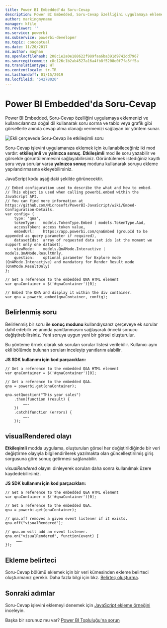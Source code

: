 ```yaml
---
title: Power BI Embedded'da Soru-Cevap
description: Power BI Embedded, Soru-Cevap özelliğini uygulamaya eklemenizi ve kullanıcılarınıza doğal dil kullanarak soru sorma olanağı vermenizi sağlayan bir yöntem sunar.
author: markingmyname
manager: kfile
ms.reviewer: ''
ms.service: powerbi
ms.subservice: powerbi-developer
ms.topic: conceptual
ms.date: 11/20/2017
ms.author: maghan
ms.openlocfilehash: 208c1e2a0e188622f989faa6ba391d9742dd7967
ms.sourcegitcommit: c8c126c1b2ab4527a16a4fb8f5208e0f7fa5ff5a
ms.translationtype: HT
ms.contentlocale: tr-TR
ms.lasthandoff: 01/15/2019
ms.locfileid: "54278020"
---
```

# <a name="qa-in-power-bi-embedded"></a>Power BI Embedded'da Soru-Cevap
Power BI Embedded, Soru-Cevap özelliğini uygulamaya eklemenizi ve kullanıcılarınıza doğal dil kullanarak soru sorma ve tablo veya grafik gibi görsellerle anında cevap alma olanağı vermenizi sağlayan bir yöntem sunar.

![Ekli çerçevede Soru-Cevap ile etkileşimli soru](media/qanda/embedded-qanda.gif)

Soru-Cevap işlevini uygulamanıza eklemek için kullanabileceğiniz iki mod vardır: **etkileşimli** ve **yalnızca sonuç**. **Etkileşimli** mod ile soru yazabilir ve görselde görüntülenmesini sağlayabilirsiniz. Görüntülemek istediğiniz kayıtlı soru veya sorular varsa **yalnızca sonuç** modunu kullanarak soruyu ekleme yapılandırmasına ekleyebilirsiniz.

JavaScript kodu aşağıdaki şekilde görünecektir.

```
// Embed configuration used to describe the what and how to embed.
// This object is used when calling powerbi.embed within the JavaScript API.
// You can find more information at https://github.com/Microsoft/PowerBI-JavaScript/wiki/Embed-Configuration-Details.
var config= {
    type: 'qna',
    tokenType:   models.TokenType.Embed | models.TokenType.Aad,
    accessToken: access token value,
    embedUrl:    https://app.powerbi.com/qnaEmbed (groupId to be appended as query parameter if required),
    datasetIds:  array of requested data set ids (at the moment we support only one dataset),
    viewMode:    models.QnAMode.Interactive | models.QnAMode.ResultOnly,
    question:    optional parameter for Explore mode (QnAMode.Interactive) and mandatory for Render Result mode (QnAMode.ResultOnly)
};

// Get a reference to the embedded QNA HTML element
var qnaContainer = $('#qnaContainer')[0];

// Embed the QNA and display it within the div container.
var qna = powerbi.embed(qnaContainer, config);
```

## <a name="set-question"></a>Belirlenmiş soru
Belirlenmiş bir soru ile **sonuç modunu** kullandıysanız çerçeveye ek sorular dahil edebilir ve anında yanıtlanmasını sağlayarak önceki sonucu değiştirebilirsiniz. Yeni soruya uygun yeni bir görsel oluşturulur.

Bu yönteme örnek olarak sık sorulan sorular listesi verilebilir. Kullanıcı aynı ekli bölümde bulunan soruları inceleyip yanıtlarını alabilir.

**JS SDK kullanımı için kod parçacıkları:**  

```        
// Get a reference to the embedded Q&A HTML element
var qnaContainer = $('#qnaContainer')[0];

// Get a reference to the embedded Q&A.
qna = powerbi.get(qnaContainer);

qna.setQuestion("This year sales")
    .then(function (result) {
        …….
    })
    .catch(function (errors) {
        …….
    });
```

## <a name="visual-rendered-event"></a>visualRendered olayı
**Etkileşimli** modda uygulama, oluşturulan görsel her değiştirildiğinde bir veri değiştirme olayıyla bilgilendirilerek yazılmakta olan güncelleştirilmiş giriş sorgusuna göre sonuç getirmesi sağlanabilir.

*visualRendered* olayını dinleyerek soruları daha sonra kullanılmak üzere kaydedebilirsiniz. 

**JS SDK kullanımı için kod parçacıkları:**  

```
// Get a reference to the embedded Q&A HTML element
var qnaContainer = $('#qnaContainer')[0];

// Get a reference to the embedded Q&A.
qna = powerbi.get(qnaContainer);

// qna.off removes a given event listener if it exists.
qna.off("visualRendered");

// qna.on will add an event listener.
qna.on("visualRendered", function(event) {
     …….
});
```

## <a name="embed-token"></a>Ekleme belirteci
Soru-Cevap bölümü eklemek için bir veri kümesinden ekleme belirteci oluşturmanız gerekir. Daha fazla bilgi için bkz. [Belirteç oluşturma](https://docs.microsoft.com/rest/api/power-bi/embedtoken).

## <a name="next-steps"></a>Sonraki adımlar
Soru-Cevap işlevini eklemeyi denemek için [JavaScript ekleme örneğini](https://microsoft.github.io/PowerBI-JavaScript/demo/) inceleyin.

Başka bir sorunuz mu var? [Power BI Topluluğu'na sorun](http://community.powerbi.com/)

